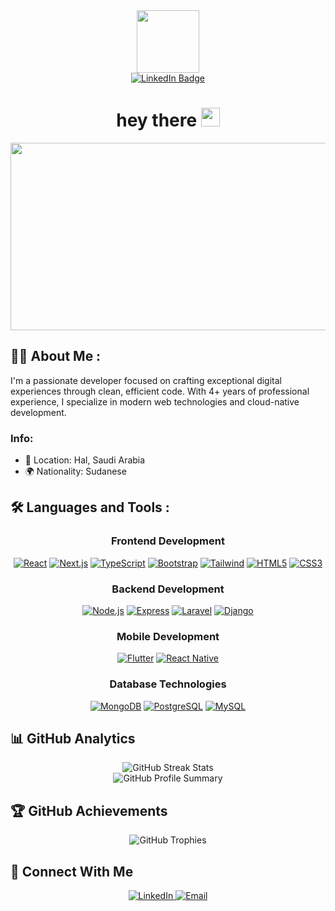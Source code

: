 <div id="header" align="center">
  <img src="https://media.giphy.com/media/M9gbBd9nbDrOTu1Mqx/giphy.gif" width="100"/>
  <div id="badges">
    <a href="https://www.linkedin.com/in/mohamed-ebeid-dev">
      <img src="https://img.shields.io/badge/LinkedIn-blue?style=for-the-badge&logo=linkedin&logoColor=white" alt="LinkedIn Badge"/>
    </a>
  </div>
  <h1>
    hey there
    <img src="https://media.giphy.com/media/hvRJCLFzcasrR4ia7z/giphy.gif" width="30px"/>
  </h1>
</div>
<div align="center">
  <img src="https://media.giphy.com/media/dWesBcTLavkZuG35MI/giphy.gif" width="600" height="300"/>
</div>

## :woman_technologist: About Me :
I'm a passionate developer focused on crafting exceptional digital experiences through clean, efficient code. With 4+ years of professional experience, I specialize in modern web technologies and cloud-native development.
### Info:
- 📍 Location: Hal, Saudi Arabia
- 🌍 Nationality: Sudanese


## :hammer_and_wrench: Languages and Tools :
<div align="center">

### Frontend Development

[![React](https://skillicons.dev/icons?i=react)](https://reactjs.org/)
[![Next.js](https://skillicons.dev/icons?i=nextjs)](https://nextjs.org/)
[![TypeScript](https://skillicons.dev/icons?i=ts)](https://www.typescriptlang.org/)
[![Bootstrap](https://skillicons.dev/icons?i=bootstrap)](https://getbootstrap.com/)
[![Tailwind](https://skillicons.dev/icons?i=tailwind)](https://tailwindcss.com/)
[![HTML5](https://skillicons.dev/icons?i=html)](https://developer.mozilla.org/en-US/docs/Web/HTML)
[![CSS3](https://skillicons.dev/icons?i=css)](https://developer.mozilla.org/en-US/docs/Web/CSS)

### Backend Development

[![Node.js](https://skillicons.dev/icons?i=nodejs)](https://nodejs.org/)
[![Express](https://skillicons.dev/icons?i=express)](https://expressjs.com/)
[![Laravel](https://skillicons.dev/icons?i=laravel)](https://laravel.com/)
[![Django](https://skillicons.dev/icons?i=django)](https://www.djangoproject.com/)

### Mobile Development

[![Flutter](https://skillicons.dev/icons?i=flutter)](https://flutter.dev/)
[![React Native](https://skillicons.dev/icons?i=react)](https://reactnative.dev/)

### Database Technologies

[![MongoDB](https://skillicons.dev/icons?i=mongodb)](https://www.mongodb.com/)
[![PostgreSQL](https://skillicons.dev/icons?i=postgres)](https://www.postgresql.org/)
[![MySQL](https://skillicons.dev/icons?i=mysql)](https://www.mysql.com/)

</div>


## 📊 GitHub Analytics

<div align="center">
  <img src="https://github-readme-streak-stats.herokuapp.com/?user=mohamed-ebeid&theme=tokyonight" alt="GitHub Streak Stats" />
  <br>
  <img src="https://github-profile-summary-cards.vercel.app/api/cards/profile-details?username=mohamed-ebeid&theme=tokyonight" alt="GitHub Profile Summary" />
</div>


## 🏆 GitHub Achievements

<div align="center">
  <img src="https://github-profile-trophy.vercel.app/?username=mohamed-ebeid&theme=tokyonight&column=4&margin-w=15&margin-h=15" alt="GitHub Trophies"/>
</div>


## 🤝 Connect With Me

<div align="center">
  <a href="https://www.linkedin.com/in/mohamed-ebeid-dev">
    <img src="https://img.shields.io/badge/LinkedIn-0077B5?style=for-the-badge&logo=linkedin&logoColor=white" alt="LinkedIn"/>
  </a>
  <a href="mailto:mohmedalhkim@gmail.com">
    <img src="https://img.shields.io/badge/Gmail-D14836?style=for-the-badge&logo=gmail&logoColor=white" alt="Email"/>
  </a>
</div>


<!--
**Mohamed-Ebeid/Mohamed-Ebeid** is a ✨ _special_ ✨ repository because its `README.md` (this file) appears on your GitHub profile.

Here are some ideas to get you started:

- 🔭 I’m currently working on ...
- 🌱 I’m currently learning ...
- 👯 I’m looking to collaborate on ...
- 🤔 I’m looking for help with ...
- 💬 Ask me about ...
- 📫 How to reach me: ...
- 😄 Pronouns: ...
- ⚡ Fun fact: ...
-->
